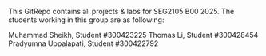 This GitRepo contains all projects & labs for SEG2105 B00 2025.
The students working in this group are as following:

Muhammad Sheikh, Student #300423225
Thomas Li, Student #300428454
Pradyumna Uppalapati, Student #300422792
